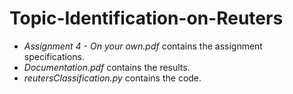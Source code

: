# Topic-Identification-on-Reuters

* _Assignment 4 - On your own.pdf_ contains the assignment specifications.
* _Documentation.pdf_ contains the results.
* _reutersClassification.py_ contains the code.
